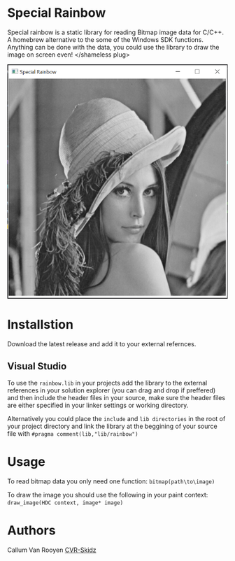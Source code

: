 # Special Rainbow
Special rainbow is a static library for reading Bitmap image data for C/C++. A homebrew alternative to the some of the Windows SDK functions. Anything can be done with the data, <shameless plug> you could use the library to draw the image on screen even! </shameless plug>

<img src = "https://github.com/CVR-Skidz/special-rainbow/blob/master/example_outputs/lena512.png" alt = "Example Use" max-width = "250px">

# Installstion
Download the latest release and add it to your external refernces.

## Visual Studio

To use the `rainbow.lib` in your projects add the library to the external references in your solution explorer (you can drag and drop if preffered) and then include the header files in your source, make sure the header files are either specified in your linker settings or working directory. 

Alternatively you could place the `include` and `lib directories` in the root of your project directory and link the library at the beggining of your source file with `#pragma comment(lib,"lib/rainbow")`

# Usage
To read bitmap data you only need one function:
`bitmap(path\to\image)`

To draw the image you should use the following in your paint context:
`draw_image(HDC context, image* image)`

# Authors
Callum Van Rooyen [CVR-Skidz](https://github.com/CVR-Skidz)
